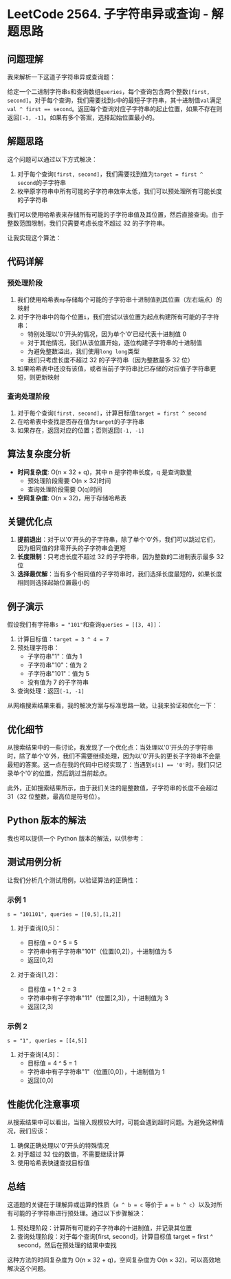 # LeetCode 2564. 子字符串异或查询 - 解题思路

## 问题理解

我来解析一下这道子字符串异或查询题：

给定一个二进制字符串`s`和查询数组`queries`，每个查询包含两个整数`[first, second]`。对于每个查询，我们需要找到`s`中的最短子字符串，其十进制值`val`满足`val ^ first == second`。返回每个查询对应子字符串的起止位置，如果不存在则返回`[-1, -1]`。如果有多个答案，选择起始位置最小的。

## 解题思路

这个问题可以通过以下方式解决：

1. 对于每个查询`[first, second]`，我们需要找到值为`target = first ^ second`的子字符串
2. 枚举原字符串中所有可能的子字符串效率太低，我们可以预处理所有可能长度的子字符串

我们可以使用哈希表来存储所有可能的子字符串值及其位置，然后直接查询。由于整数范围限制，我们只需要考虑长度不超过 32 的子字符串。

让我实现这个算法：

## 代码详解

### 预处理阶段

1. 我们使用哈希表`mp`存储每个可能的子字符串十进制值到其位置（左右端点）的映射
2. 对于字符串中的每个位置`i`，我们尝试以该位置为起点构建所有可能的子字符串：
   - 特别处理以'0'开头的情况，因为单个'0'已经代表十进制值 0
   - 对于其他情况，我们从该位置开始，逐位构建子字符串的十进制值
   - 为避免整数溢出，我们使用`long long`类型
   - 我们只考虑长度不超过 32 的子字符串（因为整数最多 32 位）
3. 如果哈希表中还没有该值，或者当前子字符串比已存储的对应值子字符串更短，则更新映射

### 查询处理阶段

1. 对于每个查询`[first, second]`，计算目标值`target = first ^ second`
2. 在哈希表中查找是否存在值为`target`的子字符串
3. 如果存在，返回对应的位置；否则返回`[-1, -1]`

## 算法复杂度分析

- **时间复杂度**: O(n × 32 + q)，其中 n 是字符串长度，q 是查询数量
  - 预处理阶段需要 O(n × 32)时间
  - 查询处理阶段需要 O(q)时间
- **空间复杂度**: O(n × 32)，用于存储哈希表

## 关键优化点

1. **提前退出**：对于以'0'开头的子字符串，除了单个'0'外，我们可以跳过它们，因为相同值的非零开头的子字符串会更短
2. **长度限制**：只考虑长度不超过 32 的子字符串，因为整数的二进制表示最多 32 位
3. **选择最优解**：当有多个相同值的子字符串时，我们选择长度最短的，如果长度相同则选择起始位置最小的

## 例子演示

假设我们有字符串`s = "101"`和查询`queries = [[3, 4]]`：

1. 计算目标值：`target = 3 ^ 4 = 7`
2. 预处理字符串：
   - 子字符串"1"：值为 1
   - 子字符串"10"：值为 2
   - 子字符串"101"：值为 5
   - 没有值为 7 的子字符串
3. 查询处理：返回`[-1, -1]`

从网络搜索结果来看，我的解决方案与标准思路一致。让我来验证和优化一下：

## 优化细节

从搜索结果中的一些讨论，我发现了一个优化点：当处理以'0'开头的子字符串时，除了单个'0'外，我们不需要继续处理，因为以'0'开头的更长子字符串不会是最短的答案。这一点在我的代码中已经实现了：当遇到`s[i] == '0'`时，我们只记录单个'0'的位置，然后跳过当前起点。

此外，正如搜索结果所示，由于我们关注的是整数值，子字符串的长度不会超过 31（32 位整数，最高位是符号位）。

## Python 版本的解法

我也可以提供一个 Python 版本的解法，以供参考：

## 测试用例分析

让我们分析几个测试用例，以验证算法的正确性：

### 示例 1

```
s = "101101", queries = [[0,5],[1,2]]
```

1. 对于查询[0,5]：

   - 目标值 = 0 ^ 5 = 5
   - 字符串中有子字符串"101"（位置[0,2]），十进制值为 5
   - 返回[0,2]

2. 对于查询[1,2]：
   - 目标值 = 1 ^ 2 = 3
   - 字符串中有子字符串"11"（位置[2,3]），十进制值为 3
   - 返回[2,3]

### 示例 2

```
s = "1", queries = [[4,5]]
```

1. 对于查询[4,5]：
   - 目标值 = 4 ^ 5 = 1
   - 字符串中有子字符串"1"（位置[0,0]），十进制值为 1
   - 返回[0,0]

## 性能优化注意事项

从搜索结果中可以看出，当输入规模较大时，可能会遇到超时问题。为避免这种情况，我们应该：

1. 确保正确处理以'0'开头的特殊情况
2. 对于超过 32 位的数值，不需要继续计算
3. 使用哈希表快速查找目标值

## 总结

这道题的关键在于理解异或运算的性质（`a ^ b = c` 等价于 `a = b ^ c`）以及对所有可能的子字符串进行预处理。通过以下步骤解决：

1. 预处理阶段：计算所有可能的子字符串的十进制值，并记录其位置
2. 查询处理阶段：对于每个查询[first, second]，计算目标值 target = first ^ second，然后在预处理的结果中查找

这种方法的时间复杂度为 O(n × 32 + q)，空间复杂度为 O(n × 32)，可以高效地解决这个问题。
